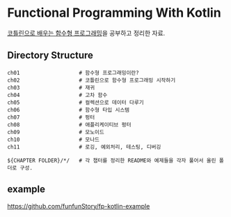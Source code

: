 # Functional Programming With Kotlin
[코틀린으로 배우는 함수형 프로그래밍](https://book.naver.com/bookdb/book_detail.nhn?bid=15915360)을 공부하고 정리한 자료.

## Directory Structure
```
ch01                   # 함수형 프로그래밍이란?
ch02                   # 코틀린으로 함수형 프로그래밍 시작하기
ch03                   # 재귀
ch04                   # 고차 함수
ch05                   # 컬렉션으로 데이터 다루기
ch06                   # 함수형 타입 시스템
ch07                   # 펑터
ch08                   # 애플리케이티브 펑터
ch09                   # 모노이드
ch10                   # 모나드
ch11                   # 로깅, 예외처리, 테스팅, 디버깅

${CHAPTER FOLDER}/*/   # 각 챕터를 정리한 README와 예제들을 각자 풀어서 올린 폴더로 구성.
```

## example
https://github.com/funfunStory/fp-kotlin-example